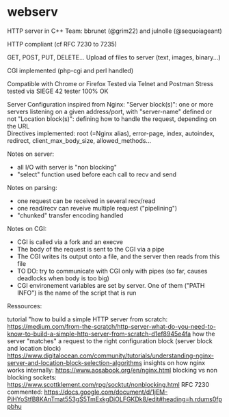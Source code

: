 # webserv

HTTP server in C++
Team: bbrunet (@grim22) and julnolle (@sequoiageant)

HTTP compliant (cf RFC 7230 to 7235)

GET, POST, PUT, DELETE...
Upload of files to server (text, images, binary...)

CGI implemented (php-cgi and perl handled)

Compatible with Chrome or Firefox
Tested via Telnet and Postman
Stress tested via SIEGE
42 tester 100% OK

Server Configuration inspired from Nginx: 
"Server block(s)": one or more servers listening on a given address/port, with "server-name" defined or not
"Location block(s)": defining how to handle the request, depending on the URL  
Directives implemented: root (=Nginx alias), error-page, index, autoindex, redirect, client_max_body_size, allowed_methods...

Notes on server: 
- all I/O with server is "non blocking"
- "select" function used before each call to recv and send

Notes on parsing:
- one request can be received in several recv/read
- one read/recv can reveive multiple request ("pipelining")
- "chunked" transfer encoding handled

Notes on CGI:
- CGI is called via a fork and an execve
- The body of the request is sent to the CGI via a pipe
- The CGI writes its output onto a file, and the server then reads from this file
- TO DO: try to communicate with CGI only with pipes (so far, causes deadlocks when body is too big)
- CGI environement variables are set by server. One of them ("PATH INFO") is the name of the script that is run

Ressources:

tutorial "how to build a simple HTTP server from scratch:
https://medium.com/from-the-scratch/http-server-what-do-you-need-to-know-to-build-a-simple-http-server-from-scratch-d1ef8945e4fa
how the server "matches" a request to the right configuration block (server block and location block)
https://www.digitalocean.com/community/tutorials/understanding-nginx-server-and-location-block-selection-algorithms
insights on how nginx works internally:
https://www.aosabook.org/en/nginx.html
blocking vs non blocking sockets:
https://www.scottklement.com/rpg/socktut/nonblocking.html
RFC 7230 commented:
https://docs.google.com/document/d/1jEM-PiHYoStfB8KAnTmat553gS5TmExkgDiOLFGKDk8/edit#heading=h.rdums0fppbhu
